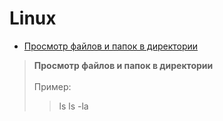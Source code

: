 # Linux

- <a href="#1">Просмотр файлов и папок в директории</a>

> **<div id="1">Просмотр файлов и папок в директории</div>** <br>Пример:
>> ls
>> ls -la
